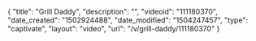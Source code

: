 {
    "title": "Grill Daddy",
    "description": "",
    "videoid": "111180370",
    "date_created": "1502924488",
    "date_modified": "1504247457",
    "type": "captivate",
    "layout": "video",
    "url": "\/v\/grill-daddy\/111180370"
}